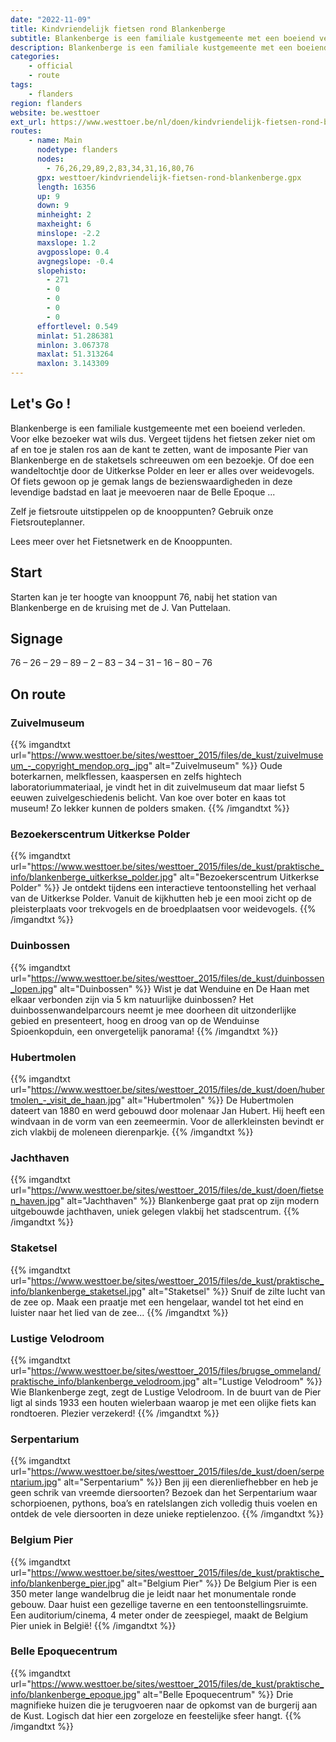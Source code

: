 ```yaml
---
date: "2022-11-09"
title: Kindvriendelijk fietsen rond Blankenberge
subtitle: Blankenberge is een familiale kustgemeente met een boeiend verleden
description: Blankenberge is een familiale kustgemeente met een boeiend verleden
categories:
    - official
    - route
tags:
    - flanders
region: flanders
website: be.westtoer
ext_url: https://www.westtoer.be/nl/doen/kindvriendelijk-fietsen-rond-blankenberge
routes:
    - name: Main
      nodetype: flanders
      nodes:
        - 76,26,29,89,2,83,34,31,16,80,76
      gpx: westtoer/kindvriendelijk-fietsen-rond-blankenberge.gpx
      length: 16356
      up: 9
      down: 9
      minheight: 2
      maxheight: 6
      minslope: -2.2
      maxslope: 1.2
      avgposslope: 0.4
      avgnegslope: -0.4
      slopehisto:
        - 271
        - 0
        - 0
        - 0
        - 0
      effortlevel: 0.549
      minlat: 51.286381
      minlon: 3.067378
      maxlat: 51.313264
      maxlon: 3.143309
---
```


## Let's Go ! 

Blankenberge is een familiale kustgemeente met een boeiend verleden. Voor elke bezoeker wat wils dus. Vergeet tijdens het fietsen zeker niet om af en toe je stalen ros aan de kant te zetten, want de imposante Pier van Blankenberge en de staketsels schreeuwen om een bezoekje. Of doe een wandeltochtje door de Uitkerkse Polder en leer er alles over weidevogels. Of fiets gewoon op je gemak langs de bezienswaardigheden in deze levendige badstad en laat je meevoeren naar de Belle Epoque ...

Zelf je fietsroute uitstippelen op de knooppunten? Gebruik onze Fietsrouteplanner.

Lees meer over het Fietsnetwerk en de Knooppunten.

## Start

Starten kan je ter hoogte van knooppunt 76, nabij het station van Blankenberge en de kruising met de J. Van Puttelaan.

## Signage

76 – 26 – 29 – 89 – 2 – 83 – 34 – 31 – 16 – 80 – 76

## On route

### Zuivelmuseum

{{% imgandtxt url="https://www.westtoer.be/sites/westtoer_2015/files/de_kust/zuivelmuseum_-_copyright_mendop.org_.jpg" alt="Zuivelmuseum" %}}
Oude boterkarnen, melkflessen, kaaspersen en zelfs hightech laboratoriummateriaal, je vindt het in dit zuivelmuseum dat maar liefst 5 eeuwen zuivelgeschiedenis belicht. Van koe over boter en kaas tot museum! Zo lekker kunnen de polders smaken.
{{% /imgandtxt %}}

### Bezoekerscentrum Uitkerkse Polder

{{% imgandtxt url="https://www.westtoer.be/sites/westtoer_2015/files/de_kust/praktische_info/blankenberge_uitkerkse_polder.jpg" alt="Bezoekerscentrum Uitkerkse Polder" %}}
Je ontdekt tijdens een interactieve tentoonstelling het verhaal van de Uitkerkse Polder. Vanuit de kijkhutten heb je een mooi zicht op de pleisterplaats voor trekvogels en de broedplaatsen voor weidevogels.
{{% /imgandtxt %}}

### Duinbossen

{{% imgandtxt url="https://www.westtoer.be/sites/westtoer_2015/files/de_kust/duinbossen_lopen.jpg" alt="Duinbossen" %}}
Wist je dat Wenduine en De Haan met elkaar verbonden zijn via 5 km natuurlijke duinbossen? Het duinbossenwandelparcours neemt je mee doorheen dit uitzonderlijke gebied en presenteert, hoog en droog van op de Wenduinse Spioenkopduin, een onvergetelijk panorama!
{{% /imgandtxt %}}

### Hubertmolen

{{% imgandtxt url="https://www.westtoer.be/sites/westtoer_2015/files/de_kust/doen/hubertmolen_-_visit_de_haan.jpg" alt="Hubertmolen" %}}
De Hubertmolen dateert van 1880 en werd gebouwd door molenaar Jan Hubert. Hij heeft een windvaan in de vorm van een zeemeermin. Voor de allerkleinsten bevindt er zich vlakbij de moleneen dierenparkje.
{{% /imgandtxt %}}

### Jachthaven

{{% imgandtxt url="https://www.westtoer.be/sites/westtoer_2015/files/de_kust/doen/fietsen_haven.jpg" alt="Jachthaven" %}}
Blankenberge gaat prat op zijn modern uitgebouwde jachthaven, uniek gelegen vlakbij het stadscentrum.
{{% /imgandtxt %}}

### Staketsel

{{% imgandtxt url="https://www.westtoer.be/sites/westtoer_2015/files/de_kust/praktische_info/blankenberge_staketsel.jpg" alt="Staketsel" %}}
Snuif de zilte lucht van de zee op. Maak een praatje met een hengelaar, wandel tot het eind en luister naar het lied van de zee...
{{% /imgandtxt %}}

### Lustige Velodroom

{{% imgandtxt url="https://www.westtoer.be/sites/westtoer_2015/files/brugse_ommeland/praktische_info/blankenberge_velodroom.jpg" alt="Lustige Velodroom" %}}
Wie Blankenberge zegt, zegt de Lustige Velodroom. In de buurt van de Pier ligt al sinds 1933 een houten wielerbaan waarop je met een olijke fiets kan rondtoeren. Plezier verzekerd!
{{% /imgandtxt %}}

### Serpentarium

{{% imgandtxt url="https://www.westtoer.be/sites/westtoer_2015/files/de_kust/doen/serpentarium.jpg" alt="Serpentarium" %}}
Ben jij een dierenliefhebber en heb je geen schrik van vreemde diersoorten? Bezoek dan het Serpentarium waar schorpioenen, pythons, boa’s en ratelslangen zich volledig thuis voelen en ontdek de vele diersoorten in deze unieke reptielenzoo.
{{% /imgandtxt %}}

### Belgium Pier

{{% imgandtxt url="https://www.westtoer.be/sites/westtoer_2015/files/de_kust/praktische_info/blankenberge_pier.jpg" alt="Belgium Pier" %}}
De Belgium Pier is een 350 meter lange wandelbrug die je leidt naar het monumentale ronde gebouw. Daar huist een gezellige taverne en een tentoonstellingsruimte. Een auditorium/cinema, 4 meter onder de zeespiegel, maakt de Belgium Pier uniek in België!
{{% /imgandtxt %}}

### Belle Epoquecentrum

{{% imgandtxt url="https://www.westtoer.be/sites/westtoer_2015/files/de_kust/praktische_info/blankenberge_epoque.jpg" alt="Belle Epoquecentrum" %}}
Drie magnifieke huizen die je terugvoeren naar de opkomst van de burgerij aan de Kust. Logisch dat hier een zorgeloze en feestelijke sfeer hangt.
{{% /imgandtxt %}}


